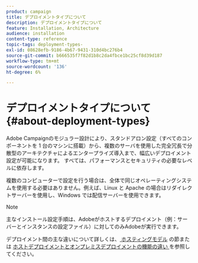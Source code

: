 ```yaml
---
product: campaign
title: デプロイメントタイプについて
description: デプロイメントタイプについて
feature: Installation, Architecture
audience: installation
content-type: reference
topic-tags: deployment-types-
exl-id: 08628efb-9186-4b67-9431-310d4bc276b4
source-git-commit: b666535f7f82d1b8c2da4fbce1bc25cf8d39d187
workflow-type: tm+mt
source-wordcount: '136'
ht-degree: 6%

---
```


# デプロイメントタイプについて{#about-deployment-types}



Adobe Campaignのモジュラー設計により、スタンドアロン設定（すべてのコンポーネントを 1 台のマシンに搭載）から、複数のサーバを使用した完全冗長で分散型のアーキテクチャによるエンタープライズ導入まで、幅広いデプロイメント設定が可能になります。 すべては、パフォーマンスとセキュリティの必要なレベルに依存します。

複数のコンピューターで設定を行う場合は、全体で同じオペレーティングシステムを使用する必要はありません。例えば、Linux と Apache の場合はリダイレクトサーバーを使用し、Windows では配信サーバーを使用できます。

>[!NOTE]
>
>主なインストール設定手順は、Adobeがホストするデプロイメント（例：サーバーとインスタンスの設定ファイル）に対してのみAdobeが実行できます。
>
>デプロイメント間の主な違いについて詳しくは、[&#x200B; ホスティングモデル &#x200B;](../../installation/using/hosting-models.md) の節または [&#x200B; ホストデプロイメントとオンプレミスデプロイメントの機能の違い &#x200B;](../../installation/using/capability-matrix.md) を参照してください。
